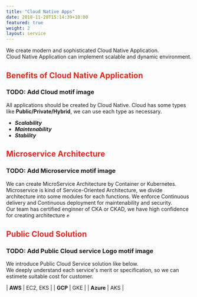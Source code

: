 ```yaml
---
title: "Cloud Native Apps"
date: 2018-11-28T15:14:39+10:00
featured: true
weight: 2
layout: service
---
```


We create modern and sophisticated Cloud Native Application.  
Cloud Native Application can implement scalable and dynamic environment.

## <span style="color: #e62721;">Benefits of Cloud Native Application</span>

### TODO: Add Cloud motif image


All applications should be created by Cloud Native.
Cloud has some types like **Public/Private/Hybrid**, we can use each type as necessary.

- ***Scalability***
- ***Maintenability***
- ***Stability***


## <span style="color: #e62721;">Microservice Architecture</span>

### TODO: Add Microservice motif image

We can create MicroService Architecture by Container or Kubernetes.  
Microservice is kind of Service-Oriented Architecture, we divide architecture into some modules for each functions.
We enforce Continuous delivery and Continuous deployment for maintenability and security.  
Our team has certified enginner of CKA or CKAD, we have high confidence for creating architecture :fist:

## <span style="color: #e62721;">Public Cloud Solution</span>

### TODO: Add Public Cloud service Logo motif image

We introduce Public Cloud Service solution like below.  
We deeply understand each service's merit or specification, so we can estimete suitable cost for customer.

| **AWS** | EC2, EKS |
| **GCP** | GKE |
| **Azure** | AKS |
